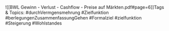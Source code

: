 
![[BWL Gewinn - Verlust - Cashflow - Preise auf Märkten.pdf#page=6]]Tags & Topics:
   #durchVermgensmehrung
   #Zielfunktion
   #berlegungenZusammenfassungGehen
   #Formalziel
   #zielfunktion
   #Steigerung
   #Wohlstandes